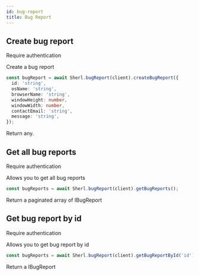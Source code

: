 ```yaml
---
id: bug-report
title: Bug Report
---
```


## Create bug report

<span class="badge badge--warning">Require authentication</span>

Create a bug report

```ts
const bugReport = await Sherl.bugReport(client).createBugReport({
  id: 'string',
  osName: 'string',
  browserName: 'string',
  windowHeight: number,
  windowWidth: number,
  contactEmail: 'string',
  message: 'string',
});
```

Return any.

## Get all bug reports

<span class="badge badge--warning">Require authentication</span>

Allows you to get all bug reports

```ts
const bugReports = await Sherl.bugReport(client).getBugReports();
```

Return a paginated array of IBugReport

## Get bug report by id

<span class="badge badge--warning">Require authentication</span>

Allows you to get bug report by id

```ts
const bugReports = await Sherl.bugReport(client).getBugReportById('id');
```

Return a IBugReport
